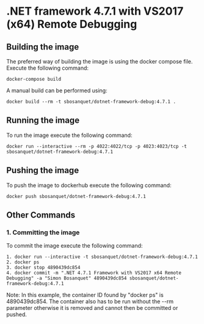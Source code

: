 # .NET framework 4.7.1 with VS2017 (x64) Remote Debugging

## **Building the image**

The preferred way of building the image is using the docker compose file. Execute the following command:

    docker-compose build

A manual build can be performed using:

    docker build --rm -t sbosanquet/dotnet-framework-debug:4.7.1 .

## **Running the image**

To run the image execute the following command:

    docker run --interactive --rm -p 4022:4022/tcp -p 4023:4023/tcp -t sbosanquet/dotnet-framework-debug:4.7.1

## **Pushing the image**

To push the image to dockerhub execute the following command:

    docker push sbosanquet/dotnet-framework-debug:4.7.1

## **Other Commands**

### **1. Committing the image**

To commit the image execute the following command:

    1. docker run --interactive -t sbosanquet/dotnet-framework-debug:4.7.1
    2. docker ps
    3. docker stop 4890439dc854
    4. docker commit -m ".NET 4.7.1 Framework with VS2017 x64 Remote Debugging" -a "Simon Bosanquet" 4890439dc854 sbosanquet/dotnet-framework-debug:4.7.1

Note: In this example, the container ID found by "docker ps" is 4890439dc854.  The container also has to be run without the --rm parameter otherwise it is removed and cannot then be committed or pushed.